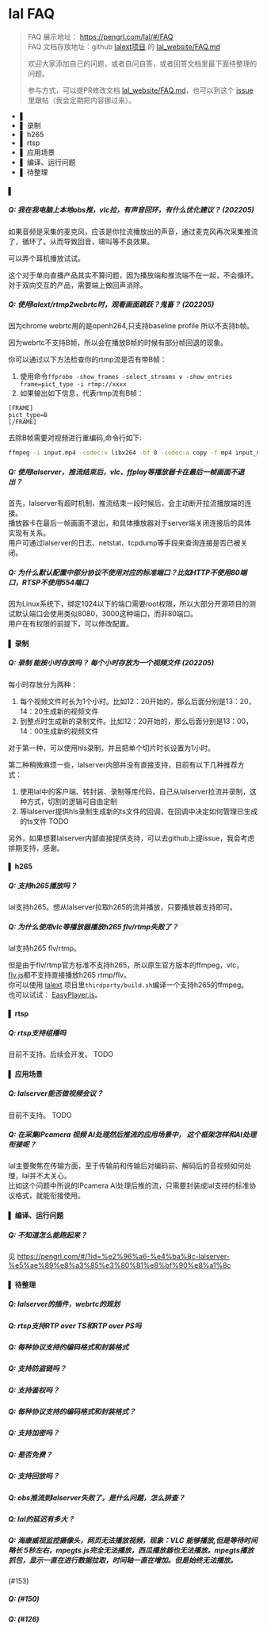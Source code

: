 # lal FAQ

> FAQ 展示地址： https://pengrl.com/lal/#/FAQ  
> FAQ 文档存放地址：github [lalext项目](https://github.com/q191201771/lalext) 的 [lal_website/FAQ.md](https://github.com/q191201771/lalext/blob/master/lal_website/FAQ.md)
>
> 欢迎大家添加自己的问题，或者自问自答，或者回答文档里最下面待整理的问题。  
> 
> 参与方式，可以提PR修改文档 [lal_website/FAQ.md](https://github.com/q191201771/lalext/blob/master/lal_website/FAQ.md)，也可以到这个 [issue](https://github.com/q191201771/lalext/issues/4) 里跟帖（我会定期把内容挪过来）。

- ▌
- ▌ 录制
- ▌ h265
- ▌ rtsp
- ▌ 应用场景
- ▌ 编译、运行问题
- ▌ 待整理


#### ▌

##### Q: 我在我电脑上本地obs推，vlc拉，有声音回环，有什么优化建议？ (202205)

如果音频是采集的麦克风，应该是你拉流播放出的声音，通过麦克风再次采集推流了，循环了。从而导致回音，啸叫等不良效果。

可以弄个耳机播放试试。

这个对于单向直播产品其实不算问题，因为播放端和推流端不在一起，不会循环。对于双向交互的产品，需要端上做回声消除。

##### Q: 使用lalext/rtmp2webrtc时，观看画面跳跃？鬼畜？ (202205)

因为chrome webrtc用的是openh264,只支持baseline profile 所以不支持b帧。

因为webrtc不支持B帧，所以会在播放B帧的时候有部分帧回退的现象。

你可以通过以下方法检查你的rtmp流是否有带B帧：
1. 使用命令`ffprobe -show_frames -select_streams v -show_entries frame=pict_type -i rtmp://xxxx`
2. 如果输出如下信息，代表rtmp流有B帧：
```shell
[FRAME]
pict_type=B
[/FRAME]
```

去除B帧需要对视频进行重编码,命令行如下:
```bash
ffmpeg -i input.mp4 -codec:v libx264 -bf 0 -codec:a copy -f mp4 input_no_b_frame.mp4
```

##### Q: 使用lalserver，推流结束后，vlc、ffplay等播放器卡在最后一帧画面不退出？

首先，lalserver有超时机制，推流结束一段时候后，会主动断开拉流播放端的连接。  
播放器卡在最后一帧画面不退出，和具体播放器对于server端关闭连接后的具体实现有关系。  
用户可通过lalserver的日志、netstat、tcpdump等手段来查询连接是否已被关闭。  

##### Q: 为什么默认配置中部分协议不使用对应的标准端口？比如HTTP不使用80端口，RTSP不使用554端口

因为Linux系统下，绑定1024以下的端口需要root权限，所以大部分开源项目的测试默认端口会使用类似8080，3000这种端口，而非80端口。  
用户在有权限的前提下，可以修改配置。

#### ▌ 录制

##### Q: 录制 能按小时存放吗？ 每个小时存放为一个视频文件 (202205)

每小时存放分为两种：

1. 每个视频文件时长为1个小时。比如12：20开始的，那么后面分别是13：20，14：20生成新的视频文件
2. 到整点时生成新的录制文件。比如12：20开始的，那么后面分别是13：00，14：00生成新的视频文件

对于第一种，可以使用hls录制，并且把单个切片时长设置为1小时。

第二种稍微麻烦一些，lalserver内部并没有直接支持，目前有以下几种推荐方式：

1. 使用lal中的客户端、转封装、录制等库代码，自己从lalserver拉流并录制，这种方式，切割的逻辑可自由定制
2. 等lalserver提供hls录制生成新的ts文件的回调，在回调中决定如何管理已生成的ts文件 TODO

另外，如果想要lalserver内部直接提供支持，可以去github上提issue，我会考虑排期支持，感谢。

#### ▌ h265

##### Q: 支持h265播放吗？

lal支持h265。想从lalserver拉取h265的流并播放，只要播放器支持即可。

##### Q: 为什么使用vlc等播放器播放h265 flv/rtmp失败了？

lal支持h265 flv/rtmp。

但是由于flv/rtmp官方标准不支持h265，所以原生官方版本的ffmpeg，vlc，[flv.js](https://github.com/bilibili/flv.js)都不支持直接播放h265 rtmp/flv。  
你可以使用 [lalext](https://github.com/q191201771/lalext) 项目里`thirdparty/build.sh`编译一个支持h265的ffmpeg。  
也可以试试： [EasyPlayer.js](https://github.com/tsingsee/EasyPlayer.js)。


#### ▌ rtsp

##### Q: rtsp支持组播吗

目前不支持。后续会开发。 TODO

#### ▌ 应用场景

##### Q: lalserver能否做视频会议？

目前不支持。 TODO

##### Q: 在采集IPcamera 视频 AI处理然后推流的应用场景中， 这个框架怎样和AI处理衔接呢？

lal主要聚焦在传输方面，至于传输前和传输后对编码前、解码后的音视频如何处理，lal并不太关心。  
比如这个问题中所说的IPcamera AI处理后推的流，只需要封装成lal支持的标准协议格式，就能衔接使用。  

#### ▌ 编译、运行问题

##### Q: 不知道怎么能跑起来？

见 https://pengrl.com/#/?id=%e2%96%a6-%e4%ba%8c-lalserver-%e5%ae%89%e8%a3%85%e3%80%81%e8%bf%90%e8%a1%8c

#### ▌ 待整理

##### Q: lalserver的插件，webrtc的规划

##### Q: rtsp支持RTP over TS和RTP over PS吗

##### Q: 每种协议支持的编码格式和封装格式

##### Q: 支持防盗链吗？

##### Q: 支持鉴权吗？

##### Q: 每种协议支持的编码格式和封装格式？

##### Q: 支持加密吗？

##### Q: 是否免费？

##### Q: 支持回放吗？

##### Q: obs推流到lalserver失败了，是什么问题，怎么排查？

##### Q: lal的延迟有多大？

##### Q: 海康威视监控摄像头，网页无法播放视频，现象：VLC 能够播放,但是等待时间略长 5秒左右，mpegts.js完全无法播放，西瓜播放器也无法播放。mpegts播放抓包，显示一直在进行数据拉取，时间轴一直在增加。但是始终无法播放。

(#153)

##### Q: (#150)

##### Q: (#126)